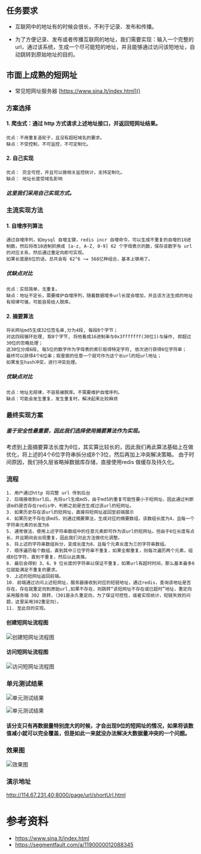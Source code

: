 
## 任务要求

* 互联网中的地址有的时候会很长，不利于记录、发布和传播。

* 为了方便记录、发布或者传播互联网的地址，我们需要实现：输入一个完整的url，通过该系统，生成一个尽可能短的地址，并且能够通过访问该短地址，自动跳转到原始地址的目的。

## 市面上成熟的短网址

*  常见短网址服务器 [https://www.sina.lt/index.html]()

### 方案选择

#### 1. 爬虫式：通过 http 方式请求上述地址接口，并返回短网址结果。
    优点：不用重复造轮子，且没有超短域名的要求。
    缺点：不受控制，不可监控，不可定制化。

#### 2. 自己实现
    优点： 完全可控，并且可以做相关监控统计，支持定制化。
	缺点： 地址长度受域名影响

##### 这里我们采用自己实现方式。

### 主流实现方法
#### 1. 自增序列算法
    通过自增序列，如mysql 自增主键，redis incr 自增命令，可以生成不重复的自增的10进制数，然后将改10进制抓换成 [a-z, A-Z, 0-9] 62 个字母表示的数，保存该数字与 url 的对应关系，然后通过重定向即可实现。
    如果长度是6位的话，总共会有 62^6 ~= 568亿种组合，基本上够用了。

##### 优缺点对比

    优点：实现简单，无重复。
    缺点：地址不定长，需要维护自增序列，随着数据增多url长度会增加，并且该方法生成的地址有规律可循，可能容易给人脱库。

#### 2. 摘要算法
    将长网址md5生成32位签名串,分为4段, 每段8个字节；
    对这四段循环处理, 取8个字节, 将他看成16进制串与0x3fffffff(30位1)与操作, 即超过30位的忽略处理；
    这30位分成6段, 每5位的数字作为字母表的索引取得特定字符, 依次进行获得6位字符串；
    最终可以获得4个6位串；取里面的任意一个就可作为这个长url的短url地址；
    如果发生hash冲突，进行冲突处理。

##### 优缺点对比

    优点：地址无规律，不容易被脱库。不需要维护自增序列。
    缺点：可能会发生重复，发生重复时，解决起来比较麻烦

### 最终实现方案
##### 鉴于安全性最重要，因此我们选择使用摘要算法作为实现。
考虑到上面摘要算法长度为6位，其实算比较长的，因此我们再此算法基础上在做优化，将上述的4个6位字符串拆分成8个3位，然后再加上冲突解决策略。
由于时间原因，我们持久层省略掉数据库存储，直接使用redis 做缓存及持久化。

### 流程
    1. 用户通过http 将完整 url 传到后台
	2. 后端接收到url后，先将url生成md5，由于md5的重复可能性要小于短网址，因此通过判断该md5是否存在redis中，判断之前是否生成过该url的短网址。
    3. 如果历史存在该url的短网址，直接将短网址返回至前端展示
    4. 如果历史不存在该md5，则通过摘要算法，生成对应的摘要数组，该数组长度为4，且每一个字符串元素的长度为6
    5. 通常做法，使用上述字符串数组中的任意元素即可作为该url的短网址。但由于6位长度有点长，并且期间会出现重复，因此我们对此方法做优化调整。
    6. 将上述的字符串数组拆分，变成长度为8，且每个元素长度为三的字符串数组。
    7. 顺序遍历每个数组，直到其中三位字符串不重复，如果全都重复，则每次遍历两个元素，组成6位字符，直到不重复，然后以此类推。
    8. 最后会得到 3、6、9 位长度的字符串以保证不重复，如果url有超时时间，那么基本最多6位就能满足不重复的要求。
    9. 上述的短网址返回前端。
    10. 前端通过访问上述短网址，服务器接收到对应的短链地址，通过redis，查询该地址是否存在，存在就重定向到原始url,如果不存在，则跳转“该短网址不存在或已超时”地址，重定向采用服务端 302 跳转，（301是永久重定向，为了保证可控性，或者实现统计，短链失效的问题，这里采用302重定向）。
    11. 至此目的实现。

#### 创建短网址流程图

![创建短网址流程图](doc/img/createShort.png)

#### 访问短网址流程图

![访问短网址流程图](doc/img/getShort.png)


### 单元测试结果

![单元测试结果](doc/img/testReport_1.png)


![单元测试结果](doc/img/testReport_2.png)

#### 该分支只有再数据量特别庞大的时候，才会出现9位的短网址的情况，如果将该数值减小就可以完全覆盖，但是如此一来就没办法解决大数据量冲突的一个问题。

### 效果图

![效果图](doc/img/jobResult.png)


### 演示地址

http://114.67.231.40:8000/page/url/shortUrl.html

# 参考资料

* https://www.sina.lt/index.html
* https://segmentfault.com/a/1190000012088345
